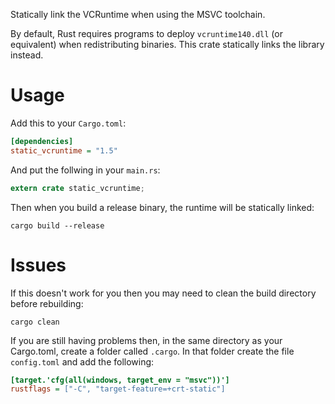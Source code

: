 Statically link the VCRuntime when using the MSVC toolchain.

By default, Rust requires programs to deploy `vcruntime140.dll`
(or equivalent) when redistributing binaries. This crate statically links
the library instead.

# Usage

Add this to your `Cargo.toml`:

```ini
[dependencies]
static_vcruntime = "1.5"
```

And put the follwing in your `main.rs`:

```rust
extern crate static_vcruntime;
```

Then when you build a release binary, the runtime will be statically linked:
```text
cargo build --release
```

# Issues

If this doesn't work for you then you may need to clean the build directory before rebuilding:

```text
cargo clean
```

If you are still having problems then, in the same directory as your Cargo.toml, create a folder called `.cargo`. In that folder create the file `config.toml` and add the following:

```ini
[target.'cfg(all(windows, target_env = "msvc"))']
rustflags = ["-C", "target-feature=+crt-static"]
```
